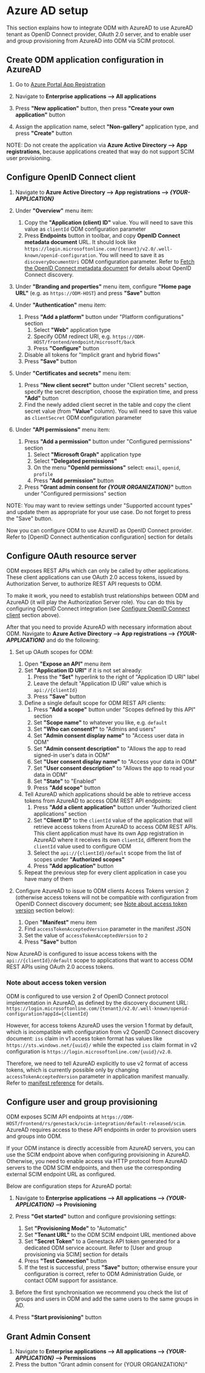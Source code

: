 # Azure AD setup

This section explains how to integrate ODM with AzureAD to use AzureAD
tenant as OpenID Connect provider, OAuth 2.0 server, and to enable user and
group provisioning from AzureAD into ODM via SCIM protocol.

## Create ODM application configuration in AzureAD

1.  Go to [Azure Portal App Registration]

2.  Navigate to **Enterprise applications –> All applications**

3.  Press **"New application"** button, then press **"Create your own
    application"** button

4.  Assign the application name, select **"Non-gallery"** application type, and
    press **"Create"** button

NOTE: Do not create the application via **Azure Active Directory –> App
registrations**, because applications created that way do not support SCIM user
provisioning.

[Azure Portal App Registration]: https://portal.azure.com/#blade/Microsoft_AAD_IAM/ActiveDirectoryMenuBlade/RegisteredApps
## Configure OpenID Connect client

1.  Navigate to **Azure Active Directory –> App registrations –>
    _{YOUR-APPLICATION}_**

2.  Under **"Overview"** menu item:
    1.  Copy the **"Application (client) ID"** value. You will need to save this
        value as `clientId` ODM configuration parameter
    2.  Press **Endpoints** button in toolbar, and copy **OpenID Connect
        metadata document** URL. It should look like
        `https://login.microsoftonline.com/{tenant}/v2.0/.well-known/openid-configuration`.
        You will need to save it as `discoveryDocumentUri` ODM configuration
        parameter. Refer to [Fetch the OpenID Connect metadata document] for
        details about OpenID Connect discovery.

3.  Under **"Branding and properties"** menu item, configure **"Home page URL"**
    (e.g. as `https://ODM-HOST`) and press **"Save"** button

4.  Under **"Authentication"** menu item:
    1.  Press **"Add a platform"** button under "Platform configurations"
        section
        1. Select **"Web"** application type
        2. Specify ODM redirect URI,
           e.g. `https://ODM-HOST/frontend/endpoint/microsoft/back`
        3. Press **"Configure"** button
    2.  Disable all tokens for "Implicit grant and hybrid flows"
    3.  Press **"Save"** button

5.  Under **"Certificates and secrets"** menu item:
    1.  Press **"New client secret"** button under "Client secrets" section,
        specify the secret description, choose the expiration time, and press
        **"Add"** button
    2.  Find the newly added client secret in the table and copy the client
        secret value (from **"Value"** column). You will need to save this value
        as `clientSecret` ODM configuration parameter

6. Under **"API permissions"** menu item:
    1. Press **"Add a permission"** button under "Configured permissions"
        section
        1. Select **"Microsoft Graph"** application type
        2. Select **"Delegated permissions"**
        3. On the menu **"OpenId permissions"** select: `email`, `openid`, `profile`
        4. Press **"Add permission"** button
    2. Press **"Grant admin consent for _{YOUR ORGANIZATION}_"** button under "Configured permissions"
        section

NOTE: You may want to review settings under "Supported account types" and update
them as appropriate for your use case. Do not forget to press the "Save" button.

Now you can configure ODM to use AzureID as OpenID Connect provider. Refer to
[OpenID Connect authentication configuration] section for details

[Fetch the OpenID Connect metadata document]: https://docs.microsoft.com/en-us/azure/active-directory/develop/v2-protocols-oidc#fetch-the-openid-connect-metadata-document

## Configure OAuth resource server

ODM exposes REST APIs which can only be called by other applications. These
client applications can use OAuth 2.0 access tokens, issued by Authorization
Server, to authorize REST API requests to ODM.

To make it work, you need to establish trust relationships between ODM and
AzureAD (it will play the Authorization Server role). You can do this by
configuring OpenID Connect integration (see [Configure OpenID Connect client]
section above).

After that you need to provide AzureAD with necessary information about ODM.
Navigate to **Azure Active Directory –> App registrations –>
_{YOUR-APPLICATION}_** and do the following:

1.  Set up OAuth scopes for ODM:
    1.  Open **"Expose an API"** menu item
    2.  Set **"Application ID URI"** if it is not set already:
        1.  Press the **"Set"** hyperlink to the right of "Application ID URI"
            label
        2.  Leave the default "Application ID URI" value which is
            `api://{clientId}`
        3.  Press **"Save"** button
    3.  Define a single default scope for ODM REST API clients:
        1.  Press **"Add a scope"** button under "Scopes defined by this API"
            section
        2.  Set **"Scope name"** to whatever you like, e.g. `default`
        3.  Set **"Who can consent?"** to "Admins and users"
        4.  Set **"Admin consent display name"** to "Access user data in ODM"
        5.  Set **"Admin consent description"** to "Allows the app to read
            signed-in user's data in ODM"
        6.  Set **"User consent display name"** to "Access your data in ODM"
        7.  Set **"User consent description"** to "Allows the app to read your
            data in ODM"
        8.  Set **"State"** to "Enabled"
        9.  Press **"Add scope"** button
    4.  Tell AzureAD which applications should be able to retrieve access tokens
        from AzureAD to access ODM REST API endpoints:
        1.  Press **"Add a client application"** button under "Authorized client
            applications" section
        2.  Set **"Client ID"** to the `clientId` value of the application that
            will retrieve access tokens from AzureAD to access ODM REST APIs.
            This client application must have its own App registration in
            AzureAD where it receives its own `clientId`, different from the
            `clientId` value used to configure ODM
        3.  Select the `api://{clientId}/default` scope from the list of scopes
            under **"Authorized scopes"**
        4.  Press **"Add application"** button
    5.  Repeat the previous step for every client application in case you have
        many of them

2.  Configure AzureAD to issue to ODM clients Access Tokens version 2
    (otherwise access tokens will not be compatible with configuration from
    OpenID Connect discovery document; see [Note about access token version]
    section below):
    1.  Open **"Manifest"** menu item
    2.  Find `accessTokenAcceptedVersion` parameter in the manifest JSON
    3.  Set the value of `accessTokenAcceptedVersion` to `2`
    4.  Press **"Save"** button

Now AzureAD is configured to issue access tokens with the
`api://{clientId}/default` scope to applications that want to access ODM REST
APIs using OAuth 2.0 access tokens.

[Configure OpenID Connect client]: #configure-openid-connect-client

[Note about access token version]: #note-about-access-token-version

### Note about access token version

ODM is configured to use version 2 of OpenID Connect protocol implementation in
AzureAD, as defined by the discovery document URL:
`https://login.microsoftonline.com/{tenant}/v2.0/.well-known/openid-configuration?appId={clientId}`

However, for access tokens AzureAD uses the version 1 format by default, which
is incompatible with configuration from v2 OpenID Connect discovery document:
`iss` claim in v1 access token format has values like
`https://sts.windows.net/{uuid}/` while the expected `iss` claim format in v2
configuration is `https://login.microsoftonline.com/{uuid}/v2.0`.

Therefore, we need to tell AzureAD explicitly to use v2 format of access tokens,
which is currently possible only by changing `accessTokenAcceptedVersion`
parameter in application manifest manually. Refer to
[manifest reference][accessTokenAcceptedVersion] for details.

[accessTokenAcceptedVersion]: https://docs.microsoft.com/en-us/azure/active-directory/develop/reference-app-manifest#accesstokenacceptedversion-attribute

## Configure user and group provisioning

ODM exposes SCIM API endpoints at
`https://ODM-HOST/frontend/rs/genestack/scim-integration/default-released/scim`.
AzureAD requires access to these API endpoints in order to provision users and
groups into ODM.

If your ODM instance is directly accessible from AzureAD servers, you can use
the SCIM endpoint above when configuring provisioning in AzureAD. Otherwise, you
need to enable access via HTTP protocol from AzureAD servers to the ODM SCIM
endpoints, and then use the corresponding external SCIM endpoint URL as
configured.

Below are configuration steps for AzureAD portal:

1.  Navigate to **Enterprise applications –> All applications –>
    _{YOUR-APPLICATION}_ –> Provisioning**

2.  Press **"Get started"** button and configure provisioning settings:
    1. Set **"Provisioning Mode"** to "Automatic"
    2. Set **"Tenant URL"** to the ODM SCIM endpoint URL mentioned above
    3. Set **"Secret Token"** to a Genestack API token generated for a dedicated
       ODM service account. Refer to [User and group provisioning via SCIM]
       section for details
    4. Press **"Test Connection"** button
    5. If the test is successful, press **"Save"** button; otherwise ensure your
       configuration is correct, refer to ODM Administration Guide, or contact
       ODM support for assistance.

3.  Before the first synchronisation we recommend you check the list of groups
    and users in ODM and add the same users to the same groups in AD.

4.  Press **"Start provisioning"** button

## Grant Admin Consent

1.  Navigate to **Enterprise applications –> All applications –>
    _{YOUR-APPLICATION}_ –> Permissions**
2. Press the button "Grant admin consent for {YOUR ORGANIZATION}"
